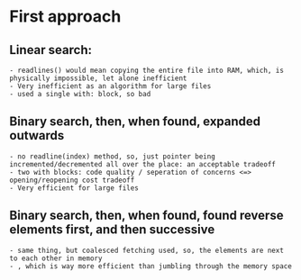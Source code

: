 # First approach

## Linear search:
    - readlines() would mean copying the entire file into RAM, which, is physically impossible, let alone inefficient
    - Very inefficient as an algorithm for large files
    - used a single with: block, so bad 


## Binary search, then, when found, expanded outwards
    - no readline(index) method, so, just pointer being incremented/decremented all over the place: an acceptable tradeoff
    - two with blocks: code quality / seperation of concerns <=> opening/reopening cost tradeoff
    - Very efficient for large files

## Binary search, then, when found, found reverse elements first, and then successive
    - same thing, but coalesced fetching used, so, the elements are next to each other in memory
    - , which is way more efficient than jumbling through the memory space
